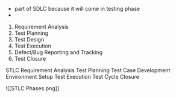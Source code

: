 - part of SDLC because it will come in testing phase
- 

1. Requirement Analysis
2. Test Planning
3. Test Design
4. Test Execution
5. Defect/Bug Reporting and Tracking
6. Test Closure

STLC
Requirement Analysis
	Test Planning
		Test Case Development
			Environment Setup
				Test Execution
					Test Cycle Closure
					
			
![[STLC Phases.png]]























